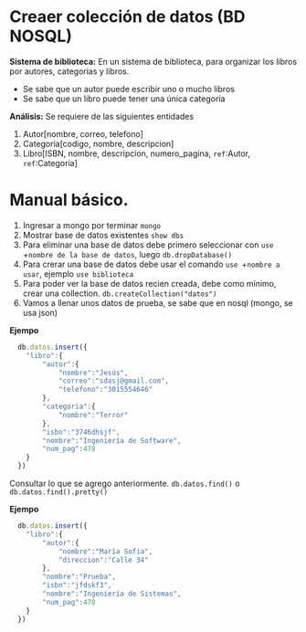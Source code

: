 # Creaer colección de datos  (BD NOSQL)

**Sistema de biblioteca:** En un sistema de biblioteca, para organizar los libros por autores, categorias y libros. 
* Se sabe que un autor puede escribir uno o mucho libros
* Se sabe que un libro puede tener una única categoría

**Análisis:** Se requiere de las siguientes entidades
1. Autor[nombre, correo, telefono]
2. Categoria[codigo, nombre, descripcion]
3. Libro[ISBN, nombre, descripcion, numero_pagina, `ref`:Autor, `ref`:Categoria]


# Manual básico. 

1. Ingresar a mongo por terminar `mongo`
2. Mostrar base de datos existentes `show dbs`
3. Para eliminar una base de datos debe primero seleccionar con `use `+`nombre de la base de datos`, luego `db.dropDatabase()`
4. Para crerar una base de datos debe usar el comando  `use `+`nombre a usar`, ejemplo `use biblioteca`
5. Para poder ver la base de datos recien creada, debe como mínimo, crear una collection. `db.createCollection("datos")`
6. Vamos a llenar unos datos de prueba, se sabe que en nosql (mongo, se usa json)


**Ejempo**
```javascript
  db.datos.insert({
    "libro":{
        "autor":{
            "nombre":"Jesús",
            "correo":"sdasj@gmail.com",
            "telefono":"3015554646"
        },
        "categoria":{
            "nombre":"Terror"
        },
        "isbn":"3746dhsjf",
        "nombre":"Ingeniería de Software",
        "num_pag":478
    }  
  })  
```

Consultar lo que se agrego anteriormente. `db.datos.find()` o `db.datos.find().pretty()` 

**Ejempo**
```javascript
  db.datos.insert({
    "libro":{
        "autor":{
            "nombre":"María Sofia",
            "direccion":"Calle 34"
        },
        "nombre":"Prueba",
        "isbn":"jfdskf3",
        "nombre":"Ingeniería de Sistemas",
        "num_pag":478
    }  
  })  
```
